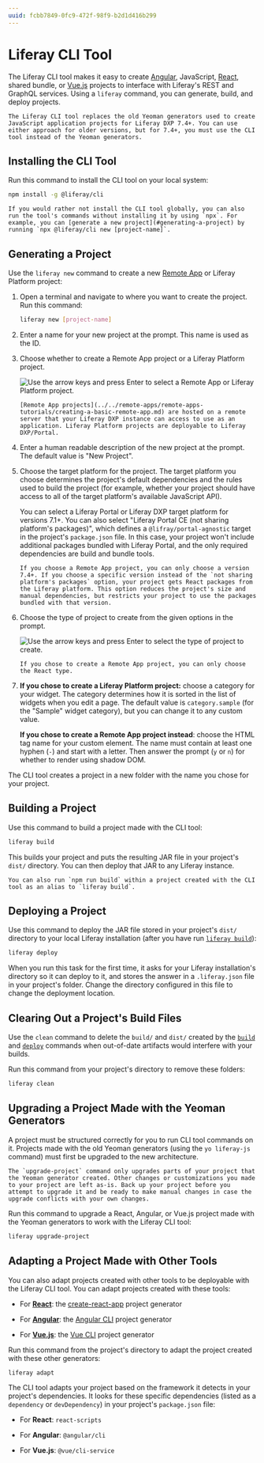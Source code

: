 ```yaml
---
uuid: fcbb7849-0fc9-472f-98f9-b2d1d416b299
---
```

# Liferay CLI Tool

The Liferay CLI tool makes it easy to create [Angular](https://angular.io/), JavaScript, [React](https://reactjs.org/), shared bundle, or [Vue.js](https://vuejs.org/) projects to interface with Liferay's REST and GraphQL services. Using a `liferay` command, you can generate, build, and deploy projects.

```{note}
The Liferay CLI tool replaces the old Yeoman generators used to create JavaScript application projects for Liferay DXP 7.4+. You can use either approach for older versions, but for 7.4+, you must use the CLI tool instead of the Yeoman generators.
```

## Installing the CLI Tool

Run this command to install the CLI tool on your local system:

```bash
npm install -g @liferay/cli
```

```{note}
If you would rather not install the CLI tool globally, you can also run the tool's commands without installing it by using `npx`. For example, you can [generate a new project](#generating-a-project) by running `npx @liferay/cli new [project-name]`.
```

## Generating a Project

Use the `liferay new` command to create a new [Remote App](../../remote-apps/remote-apps-tutorials/creating-a-basic-remote-app.md) or Liferay Platform project:

1. Open a terminal and navigate to where you want to create the project. Run this command:

	```bash
	liferay new [project-name]
	```

1. Enter a name for your new project at the prompt. This name is used as the ID.

1. Choose whether to create a Remote App project or a Liferay Platform project.

   ![Use the arrow keys and press Enter to select a Remote App or Liferay Platform project.](./liferay-cli-tool/images/01.png)

   ```{note}
   [Remote App projects](../../remote-apps/remote-apps-tutorials/creating-a-basic-remote-app.md) are hosted on a remote server that your Liferay DXP instance can access to use as an application. Liferay Platform projects are deployable to Liferay DXP/Portal.
   ```

1. Enter a human readable description of the new project at the prompt. The default value is "New Project".

1. Choose the target platform for the project. The target platform you choose determines the project's default dependencies and the rules used to build the project (for example, whether your project should have access to all of the target platform's available JavaScript API).

   You can select a Liferay Portal or Liferay DXP target platform for versions 7.1+. You can also select "Liferay Portal CE (not sharing platform's packages)", which defines a `@lifray/portal-agnostic` target in the project's `package.json` file. In this case, your project won't include additional packages bundled with Liferay Portal, and the only required dependencies are build and bundle tools.

   ```{note}
   If you choose a Remote App project, you can only choose a version 7.4+. If you choose a specific version instead of the `not sharing platform's packages` option, your project gets React packages from the Liferay platform. This option reduces the project's size and manual dependencies, but restricts your project to use the packages bundled with that version.
   ```

1. Choose the type of project to create from the given options in the prompt.

    ![Use the arrow keys and press Enter to select the type of project to create.](./liferay-cli-tool/images/02.png)

    ```{note}
    If you chose to create a Remote App project, you can only choose the React type.
    ```

1. **If you chose to create a Liferay Platform project:** choose a category for your widget. The category determines how it is sorted in the list of widgets when you edit a page. The default value is `category.sample` (for the "Sample" widget category), but you can change it to any custom value.

	**If you chose to create a Remote App project instead**: choose the HTML tag name for your custom element. The name must contain at least one hyphen (`-`) and start with a letter. Then answer the prompt (`y` or `n`) for whether to render using shadow DOM.

The CLI tool creates a project in a new folder with the name you chose for your project.

## Building a Project

Use this command to build a project made with the CLI tool:

```bash
liferay build
```

This builds your project and puts the resulting JAR file in your project's `dist/` directory. You can then deploy that JAR to any Liferay instance.

```{note}
You can also run `npm run build` within a project created with the CLI tool as an alias to `liferay build`.
```

## Deploying a Project

Use this command to deploy the JAR file stored in your project's `dist/` directory to your local Liferay installation (after you have run [`liferay build`](#building-a-project)):

```bash
liferay deploy
```

When you run this task for the first time, it asks for your Liferay installation's directory so it can deploy to it, and stores the answer in a `.liferay.json` file in your project's folder. Change the directory configured in this file to change the deployment location.

## Clearing Out a Project's Build Files

Use the `clean` command to delete the `build/` and `dist/` created by the [`build`](#building-a-project) and [`deploy`](#deploying-a-project) commands when out-of-date artifacts would interfere with your builds.

Run this command from your project's directory to remove these folders:

```bash
liferay clean
```

## Upgrading a Project Made with the Yeoman Generators

A project must be structured correctly for you to run CLI tool commands on it. Projects made with the old Yeoman generators (using the `yo liferay-js` command) must first be upgraded to the new architecture.

```{warning}
The `upgrade-project` command only upgrades parts of your project that the Yeoman generator created. Other changes or customizations you made to your project are left as-is. Back up your project before you attempt to upgrade it and be ready to make manual changes in case the upgrade conflicts with your own changes.
```

Run this command to upgrade a React, Angular, or Vue.js project made with the Yeoman generators to work with the Liferay CLI tool:

```bash
liferay upgrade-project
```

## Adapting a Project Made with Other Tools

You can also adapt projects created with other tools to be deployable with the Liferay CLI tool. You can adapt projects created with these tools:

* For [**React**](https://reactjs.org/): the [create-react-app](https://reactjs.org/) project generator

* For [**Angular**](https://angular.io/): the [Angular CLI](https://cli.angular.io/) project generator

* For [**Vue.js**](https://vuejs.org/): the [Vue CLI](https://cli.vuejs.org/) project generator

Run this command from the project's directory to adapt the project created with these other generators:

```bash
liferay adapt
```

The CLI tool adapts your project based on the framework it detects in your project's dependencies. It looks for these specific dependencies (listed as a `dependency` or `devDependency`) in your project's `package.json` file:

* For **React**: `react-scripts`

* For **Angular**: `@angular/cli`

* For **Vue.js**: `@vue/cli-service`
